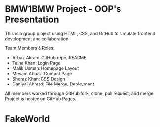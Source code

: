 # BMW1BMW Project - OOP's Presentation

This is a group project using HTML, CSS, and GitHub to simulate frontend development and collaboration.

Team Members & Roles:
- Arbaz Akram: GitHub repo, README
- Talha Khan: Login Page
- Malik Usman: Homepage Layout
- Mesam Abbas: Contact Page
- Sheraz Khan: CSS Design
- Daniyal Ahmad: File Merge, Deployment

All members worked through GitHub fork, clone, pull request, and merge. Project is hosted on GitHub Pages.
# FakeWorld